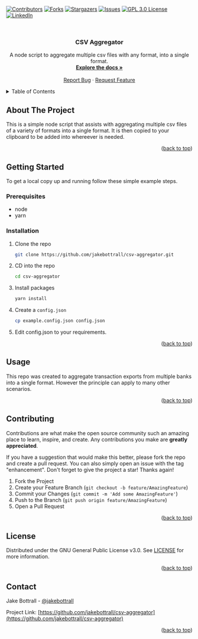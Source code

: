 <a name="readme-top"></a>

[![Contributors][contributors-shield]][contributors-url]
[![Forks][forks-shield]][forks-url]
[![Stargazers][stars-shield]][stars-url]
[![Issues][issues-shield]][issues-url]
[![GPL 3.0 License][license-shield]][license-url]
[![LinkedIn][linkedin-shield]][linkedin-url]

<!-- PROJECT LOGO -->
<br />
<div align="center">
<h3 align="center">CSV Aggregator</h3>

  <p align="center">
    A node script to aggregate multiple csv files with any format, into a single format.
    <br />
    <a href="https://github.com/jakebottrall/csv-aggregator"><strong>Explore the docs »</strong></a>
    <br />
    <br />
    <a href="https://github.com/jakebottrall/csv-aggregator/issues">Report Bug</a>
    ·
    <a href="https://github.com/jakebottrall/csv-aggregator/issues">Request Feature</a>
  </p>
</div>

<!-- TABLE OF CONTENTS -->
<details>
  <summary>Table of Contents</summary>
  <ol>
    <li>
      <a href="#about-the-project">About The Project</a>
      <ul>
        <li><a href="#built-with">Built With</a></li>
      </ul>
    </li>
    <li>
      <a href="#getting-started">Getting Started</a>
      <ul>
        <li><a href="#prerequisites">Prerequisites</a></li>
        <li><a href="#installation">Installation</a></li>
      </ul>
    </li>
    <li><a href="#usage">Usage</a></li>
    <li><a href="#contributing">Contributing</a></li>
    <li><a href="#license">License</a></li>
    <li><a href="#contact">Contact</a></li>
  </ol>
</details>

<!-- ABOUT THE PROJECT -->

## About The Project

This is a simple node script that assists with aggregating multiple csv files of a variety of formats into a single format. It is then copied to your clipboard to be added into whereever is needed.

<p align="right">(<a href="#readme-top">back to top</a>)</p>

<!-- GETTING STARTED -->

## Getting Started

To get a local copy up and running follow these simple example steps.

### Prerequisites

- node
- yarn

### Installation

1. Clone the repo
   ```sh
   git clone https://github.com/jakebottrall/csv-aggregator.git
   ```
2. CD into the repo
   ```sh
   cd csv-aggregator
   ```
3. Install packages
   ```sh
   yarn install
   ```
4. Create a `config.json`
   ```sh
   cp example.config.json config.json
   ```
5. Edit config.json to your requirements.

<p align="right">(<a href="#readme-top">back to top</a>)</p>

<!-- USAGE EXAMPLES -->

## Usage

This repo was created to aggregate transaction exports from multiple banks into a single format. However the principle can apply to many other scenarios.

<p align="right">(<a href="#readme-top">back to top</a>)</p>

<!-- CONTRIBUTING -->

## Contributing

Contributions are what make the open source community such an amazing place to learn, inspire, and create. Any contributions you make are **greatly appreciated**.

If you have a suggestion that would make this better, please fork the repo and create a pull request. You can also simply open an issue with the tag "enhancement".
Don't forget to give the project a star! Thanks again!

1. Fork the Project
2. Create your Feature Branch (`git checkout -b feature/AmazingFeature`)
3. Commit your Changes (`git commit -m 'Add some AmazingFeature'`)
4. Push to the Branch (`git push origin feature/AmazingFeature`)
5. Open a Pull Request

<p align="right">(<a href="#readme-top">back to top</a>)</p>

<!-- LICENSE -->

## License

Distributed under the GNU General Public License v3.0. See [LICENSE](LICENSE) for more information.

<p align="right">(<a href="#readme-top">back to top</a>)</p>

<!-- CONTACT -->

## Contact

Jake Bottrall - [@jakebottrall](https://twitter.com/jakebottrall)

Project Link: [https://github.com/jakebottrall/csv-aggregator](https://github.com/jakebottrall/csv-aggregator)

<p align="right">(<a href="#readme-top">back to top</a>)</p>

<!-- MARKDOWN LINKS & IMAGES -->
<!-- https://www.markdownguide.org/basic-syntax/#reference-style-links -->

[contributors-shield]: https://img.shields.io/github/contributors/jakebottrall/csv-aggregator.svg?style=for-the-badge
[contributors-url]: https://github.com/jakebottrall/csv-aggregator/graphs/contributors
[forks-shield]: https://img.shields.io/github/forks/jakebottrall/csv-aggregator.svg?style=for-the-badge
[forks-url]: https://github.com/jakebottrall/csv-aggregator/network/members
[stars-shield]: https://img.shields.io/github/stars/jakebottrall/csv-aggregator.svg?style=for-the-badge
[stars-url]: https://github.com/jakebottrall/csv-aggregator/stargazers
[issues-shield]: https://img.shields.io/github/issues/jakebottrall/csv-aggregator.svg?style=for-the-badge
[issues-url]: https://github.com/jakebottrall/csv-aggregator/issues
[license-shield]: https://img.shields.io/github/license/jakebottrall/csv-aggregator.svg?style=for-the-badge
[license-url]: https://github.com/jakebottrall/csv-aggregator/blob/master/LICENSE.txt
[linkedin-shield]: https://img.shields.io/badge/-LinkedIn-black.svg?style=for-the-badge&logo=linkedin&colorB=555
[linkedin-url]: https://linkedin.com/in/jakebottrall
